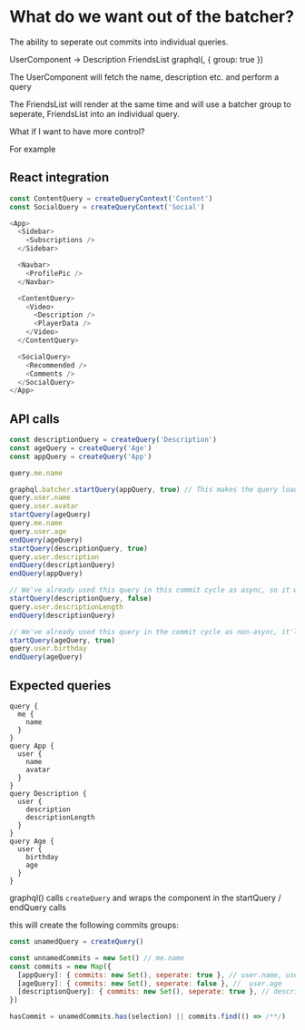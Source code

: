 # What do we want out of the batcher?

The ability to seperate out commits into individual queries.

UserComponent ->
Description
FriendsList graphql(, { group: true })

The UserComponent will fetch the name, description etc. and perform a query

The FriendsList will render at the same time and will use a batcher group to seperate, FriendsList into an individual query.

What if I want to have more control?

For example

## React integration

```js
const ContentQuery = createQueryContext('Content')
const SocialQuery = createQueryContext('Social')

<App>
  <Sidebar>
    <Subscriptions />
  </Sidebar>

  <Navbar>
    <ProfilePic />
  </Navbar>

  <ContentQuery>
    <Video>
      <Description />
      <PlayerData />
    </Video>
  </ContentQuery>

  <SocialQuery>
    <Recommended />
    <Comments />
  </SocialQuery>
</App>
```

## API calls

```js
const descriptionQuery = createQuery('Description')
const ageQuery = createQuery('Age')
const appQuery = createQuery('App')

query.me.name

graphql.batcher.startQuery(appQuery, true) // This makes the query load seperately (instead of being combined)
query.user.name
query.user.avatar
startQuery(ageQuery)
query.me.name
query.user.age
endQuery(ageQuery)
startQuery(descriptionQuery, true)
query.user.description
endQuery(descriptionQuery)
endQuery(appQuery)

// We've already used this query in this commit cycle as async, so it will be merged into it
startQuery(descriptionQuery, false)
query.user.descriptionLength
endQuery(descriptionQuery)

// We've already used this query in the commit cycle as non-async, it'll convert the current group to async and merge in
startQuery(ageQuery, true)
query.user.birthday
endQuery(ageQuery)
```

## Expected queries

```gql
query {
  me {
    name
  }
}
query App {
  user {
    name
    avatar
  }
}
query Description {
  user {
    description
    descriptionLength
  }
}
query Age {
  user {
    birthday
    age
  }
}
```

graphql() calls `createQuery` and wraps the component in the startQuery / endQuery calls

this will create the following commits groups:

```js
const unamedQuery = createQuery()

const unnamedCommits = new Set() // me.name
const commits = new Map({
  [appQuery]: { commits: new Set(), seperate: true }, // user.name, user.avatar
  [ageQuery]: { commits: new Set(), seperate: false }, //  user.age
  [descriptionQuery]: { commits: new Set(), seperate: true }, // description, descriptionLength
})

hasCommit = unamedCommits.has(selection) || commits.find(() => /**/)
```
